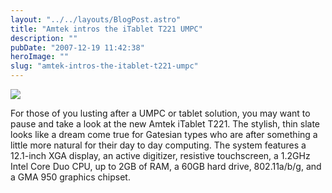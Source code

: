 ```yaml
---
layout: "../../layouts/BlogPost.astro"
title: "Amtek intros the iTablet T221 UMPC"
description: ""
pubDate: "2007-12-19 11:42:38"
heroImage: ""
slug: "amtek-intros-the-itablet-t221-umpc"
---
```


![](http://www.blogsmithmedia.com/www.engadget.com/media/2007/12/amtek_itablet_t221_1.jpg)

For those of you lusting after a UMPC or tablet solution, you may want to pause and take a look at the new Amtek iTablet T221. The stylish, thin slate looks like a dream come true for Gatesian types who are after something a little more natural for their day to day computing. The system features a 12.1-inch XGA display, an active digitizer, resistive touchscreen, a 1.2GHz Intel Core Duo CPU, up to 2GB of RAM, a 60GB hard drive, 802.11a/b/g, and a GMA 950 graphics chipset.
